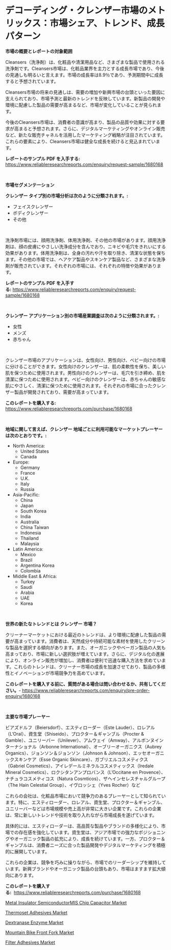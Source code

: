 <p><h1>デコーディング・クレンザー市場のメトリックス：市場シェア、トレンド、成長パターン</h1></p><p><strong>市場の概要とレポートの対象範囲</strong></p>
<p><p>Cleansers（洗浄剤）は、化粧品や清潔用品など、さまざまな製品で使用される洗浄剤です。Cleansers市場は、化粧品業界を主力とする成長市場であり、今後の見通しも明るいと言えます。市場の成長率は8.9％であり、予測期間中に成長すると予想されています。</p><p>Cleansers市場の将来の見通しは、需要の増加や新興市場の台頭といった要因に支えられており、市場予測と最新のトレンドを反映しています。新製品の開発や環境に配慮した製品の需要が高まるなど、市場が変化していることが見られます。</p><p>今後のCleansers市場は、消費者の意識が高まり、製品の品質や効果に対する要求が高まると予想されます。さらに、デジタルマーケティングやオンライン販売など、新たな販売チャネルを活用したマーケティング戦略が注目されています。これらの要素により、Cleansers市場は健全な成長を続けると見込まれています。</p></p>
<p><strong>レポートのサンプル PDF を入手する:</strong> <a href="https://www.reliableresearchreports.com/enquiry/request-sample/1680168">https://www.reliableresearchreports.com/enquiry/request-sample/1680168</a></p>
<p>&nbsp;</p>
<p><strong>市場セグメンテーション</strong></p>
<p><strong>クレンザー タイプ別の市場分析は次のように分類されます。:</strong></p>
<p><ul><li>フェイスクレンザー</li><li>ボディクレンザー</li><li>その他</li></ul></p>
<p>&nbsp;</p>
<p><p>洗浄剤市場には、顔用洗浄剤、体用洗浄剤、その他の市場があります。顔用洗浄剤は、顔の皮膚にやさしい洗浄成分を含んでおり、ニキビや毛穴をきれいにする効果があります。体用洗浄剤は、全身の汚れや汗を取り除き、清潔な状態を保ちます。その他の市場では、ヘアケア製品やスキンケア製品など、さまざまな洗浄剤が販売されています。それぞれの市場には、それぞれの特徴や効果があります。</p></p>
<p><strong>レポートのサンプル PDF を入手する:</strong>&nbsp;<a href="https://www.reliableresearchreports.com/enquiry/request-sample/1680168">https://www.reliableresearchreports.com/enquiry/request-sample/1680168</a></p>
<p>&nbsp;</p>
<p><strong> クレンザー アプリケーション別の市場産業調査は次のように分類されます。:</strong></p>
<p><ul><li>女性</li><li>メンズ</li><li>赤ちゃん</li></ul></p>
<p>&nbsp;</p>
<p><p>クレンザー市場のアプリケーションは、女性向け、男性向け、ベビー向けの市場に分けることができます。女性向けのクレンザーは、肌の柔軟性を保ち、美しい肌を保つために使用されます。男性向けのクレンザーは、毛穴を引き締め、肌を清潔に保つために使用されます。ベビー向けのクレンザーは、赤ちゃんの敏感な肌にやさしく、清潔に保つために使用されます。それぞれの市場に合ったクレンザー製品が開発されており、需要が高まっています。</p></p>
<p><strong>このレポートを購入する:</strong>&nbsp; <a href="https://www.reliableresearchreports.com/purchase/1680168">https://www.reliableresearchreports.com/purchase/1680168</a></p>
<p>&nbsp;</p>
<p><strong>地域に関して言えば、クレンザー 地域ごとに利用可能なマーケットプレーヤーは次のとおりです。:</strong></p>
<p><ul>
    <li>
        North America:
        <ul>
            <li>United States</li>
            <li>Canada</li>
        </ul>
    </li>
    <li>
        Europe:
        <ul>
            <li>Germany</li>
            <li>France</li>
            <li>U.K.</li>
            <li>Italy</li>
            <li>Russia</li>
        </ul>
    </li>
    <li>
        Asia-Pacific:
        <ul>
            <li>China</li>
            <li>Japan</li>
            <li>South Korea</li>
            <li>India</li>
            <li>Australia</li>
            <li>China Taiwan</li>
            <li>Indonesia</li>
            <li>Thailand</li>
            <li>Malaysia</li>
        </ul>
    </li>
    <li>
        Latin America:
        <ul>
            <li>Mexico</li>
            <li>Brazil</li>
            <li>Argentina Korea</li>
            <li>Colombia</li>
        </ul>
    </li>
    <li>
        Middle East & Africa:
        <ul>
            <li>Turkey</li>
            <li>Saudi</li>
            <li>Arabia</li>
            <li>UAE</li>
            <li>Korea</li>
        </ul>
    </li>
    </ul></p>
<p>&nbsp;</p>
<p><strong>世界の新たなトレンドとは クレンザー 市場？</strong></p>
<p><p>クリーナーマーケットにおける最近のトレンドは、より環境に配慮した製品の需要が高まっています。消費者は、天然成分や持続可能な素材を使用したクリーンな製品を選択する傾向があります。また、オーガニックやベーガン製品の人気も高まっており、市場に新しい選択肢が増えています。さらに、デジタル化の進展により、オンライン販売が増加し、消費者は便利で迅速な購入方法を求めています。これらのトレンドは、クリーナー市場の成長を加速させており、製品の多様性とイノベーションが市場競争力を高めています。</p></p>
<p><strong>このレポートを購入する前に、質問がある場合は問い合わせるか、共有してください。</strong>- <a href="https://www.reliableresearchreports.com/enquiry/pre-order-enquiry/1680168">https://www.reliableresearchreports.com/enquiry/pre-order-enquiry/1680168</a></p>
<p>&nbsp;</p>
<p><strong>主要な市場プレーヤー</strong></p>
<p><p>ビアズドルフ（Beiersdorf）、エスティローダー（Este Lauder）、ロレアル（L’Oral）、資生堂（Shiseido）、プロクター＆ギャンブル（Procter & Gamble）、ユニリーバー（Unilever）、アムウェイ（Amway）、アルボンヌインターナショナル（Arbonne International）、オーブリーオーガニクス（Aubrey Organics）、ジョンソン＆ジョンソン（Johnson & Johnson）、エッセオーガニックスキンケア（Esse Organic Skincare）、ガブリエルコスメティクス（Gabriel Cosmetics）、アイレデールミネラルコスメティックス（Iredale Mineral Cosmetics）、ロクシタンアンプロバンス（L’Occitane en Provence）、ナチュラコスメティコス（Natura Cosmticos）、ザヘインセレスチャルグループ（The Hain Celestial Group）、イヴロッシェ（Yves Rocher）など</p><p>これらの会社は、化粧品市場において競争力のあるプレーヤーとして知られています。特に、エスティローダー、ロレアル、資生堂、プロクター＆ギャンブル、ユニリーバーなどは市場規模や売上高が非常に大きい企業です。これらの企業は、常に新しいトレンドや技術を取り入れながら市場成長を遂げています。</p><p>具体的には、エスティローダーは、高品質な製品やブランドの多様化により、市場での存在感を強化しています。資生堂は、アジア市場での強力なポジショニングやオーガニック製品の拡充により、成長を続けています。一方、プロクター＆ギャンブルは、消費者ニーズに合った製品開発やデジタルマーケティングを積極的に展開しています。</p><p>これらの企業は、競争を巧みに操りながら、市場でのリーダーシップを維持しています。新興ブランドやオーガニック製品の台頭もあり、市場はますます拡大傾向にあります。</p></p>
<p><strong>このレポートを購入する:</strong>&nbsp;&nbsp;<a href="https://www.reliableresearchreports.com/purchase/1680168">https://www.reliableresearchreports.com/purchase/1680168</a></p>
<p><p><a href="https://github.com/Sherrillcrooksxa8i18ucf2m/Market-Research-Report-List-1/blob/main/metal-insulator-semiconductormis-chip-capacitor-market.md">Metal Insulator SemiconductorMIS Chip Capacitor Market</a></p><p><a href="https://confirmed-shield-e13.notion.site/Decoding-the-Thermoset-Adhesives-Market-A-Deep-Dive-into-the-Latest-Market-Trends-Market-Segmentat-790c39ccc76545d0ac5da61e2dc09677">Thermoset Adhesives Market</a></p><p><a href="https://view.publitas.com/reportprime-1/dextranase-enzyme-market-size-reflecting-a-forecast-till-2031-market-by-type-by-application-and-by-geography/">Dextranase Enzyme Market</a></p><p><a href="https://view.publitas.com/reportprime-1/mountain-bike-front-fork-market-challenges-opportunities-and-growth-drivers-and-major-market-players-forecasted-for-period-from-2024-2031/">Mountain Bike Front Fork Market</a></p><p><a href="https://sore-arch-6db.notion.site/Filter-Adhesives-Market-with-the-goal-of-estimating-the-market-size-and-future-growth-potential-of-v-f52770ce5d5848199c3d34a7d33f2c16">Filter Adhesives Market</a></p></p>